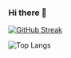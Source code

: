 ### Hi there 👋
[![GitHub Streak](https://streak-stats.demolab.com?user=alukan&theme=dark&hide_border=true&mode=weekly&hide_longest_streak=true&&starting_year=2023)](https://git.io/streak-stats)

![Top Langs](https://github-readme-stats.vercel.app/api/top-langs/?username=anuraghazra&layout=compact&hide=CSS,GLSL,)
<!--
**alukan/alukan** is a ✨ _special_ ✨ repository because its `README.md` (this file) appears on your GitHub profile.

Here are some ideas to get you started:

- 🔭 I’m currently working on ...
- 🌱 I’m currently learning ...
- 👯 I’m looking to collaborate on ...
- 🤔 I’m looking for help with ...
- 💬 Ask me about ...
- 📫 How to reach me: ...
- 😄 Pronouns: ...
- ⚡ Fun fact: ...
-->
